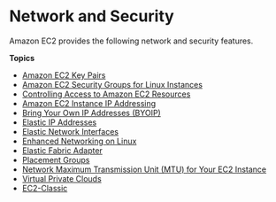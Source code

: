 # Network and Security<a name="EC2_Network_and_Security"></a>

Amazon EC2 provides the following network and security features\.

**Topics**
+ [Amazon EC2 Key Pairs](ec2-key-pairs.md)
+ [Amazon EC2 Security Groups for Linux Instances](using-network-security.md)
+ [Controlling Access to Amazon EC2 Resources](UsingIAM.md)
+ [Amazon EC2 Instance IP Addressing](using-instance-addressing.md)
+ [Bring Your Own IP Addresses \(BYOIP\)](ec2-byoip.md)
+ [Elastic IP Addresses](elastic-ip-addresses-eip.md)
+ [Elastic Network Interfaces](using-eni.md)
+ [Enhanced Networking on Linux](enhanced-networking.md)
+ [Elastic Fabric Adapter](efa.md)
+ [Placement Groups](placement-groups.md)
+ [Network Maximum Transmission Unit \(MTU\) for Your EC2 Instance](network_mtu.md)
+ [Virtual Private Clouds](using-vpc.md)
+ [EC2\-Classic](ec2-classic-platform.md)
